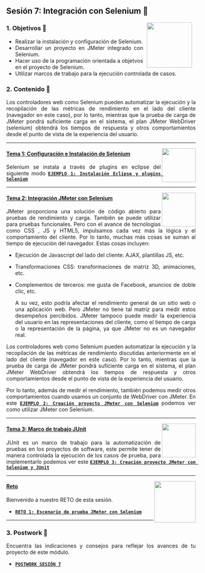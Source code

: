 ## Sesión 7: Integración con Selenium 🤖

<img src="../images/android-kotlin.png" align="right" height="120" hspace="10">
<div style="text-align: justify;">

### 1. Objetivos :dart: 

* Realizar la instalación y configuración de Selenium.
* Desarrollar un proyecto en JMeter integrado con Selenium.
* Hacer uso de la programación orientada a objetvos en el proyecto de Selenium.
* Utilizar marcos de trabajo para la ejecución controlada de casos.


### 2. Contenido :blue_book:

Los controladores web como Selenium pueden automatizar la ejecución y la recopilación de las métricas de rendimiento en el lado del cliente (navegador en este caso), por lo tanto, mientras que la prueba de carga de JMeter pondrá suficiente carga en el sistema, el plan JMeter WebDriver (selenium) obtendrá los tiempos de respuesta y otros comportamientos desde el punto de vista de la experiencia del usuario.

---

<img src="images/tools.png" align="right" height="90"> 

#### <ins>Tema 1: Configuración e Instalación de Selenium</ins>
  
Selenium se instala a través de plugins en eclipse del siguiente modo [**`EJEMPLO 1: Instalación Eclipse y plugins Selenium`**](./Ejemplo-01)

---

<img src="images/structure.png" align="right" height="90"> 

#### <ins>Tema 2: Integración JMeter con Selenium</ins>

JMeter proporciona una solución de código abierto para pruebas de rendimiento y carga. También se puede utilizar para pruebas funcionales. Pero con el avance de tecnologías como CSS , JS y HTML5, impulsamos cada vez más la lógica y el comportamiento del cliente. Por lo tanto, muchas más cosas se suman al tiempo de ejecución del navegador. Estas cosas incluyen:

- Ejecución de Javascript del lado del cliente: AJAX, plantillas JS, etc.
- Transformaciones CSS: transformaciones de matriz 3D, animaciones, etc.
- Complementos de terceros: me gusta de Facebook, anuncios de doble clic, etc.

  A su vez, esto podría afectar el rendimiento general de un sitio web o una aplicación web. Pero JMeter no tiene tal matriz para medir estos desempeños percibidos. JMeter tampoco puede medir la experiencia del usuario en las representaciones del cliente, como el tiempo de carga o la representación de la página, ya que JMeter no es un navegador real.
  
Los controladores web como Selenium pueden automatizar la ejecución y la recopilación de las métricas de rendimiento discutidas anteriormente en el lado del cliente (navegador en este caso). Por lo tanto, mientras que la prueba de carga de JMeter pondrá suficiente carga en el sistema, el plan JMeter WebDriver obtendrá los tiempos de respuesta y otros comportamientos desde el punto de vista de la experiencia del usuario.

Por lo tanto, además de medir el rendimiento, también podemos medir otros comportamientos cuando usamos un conjunto de WebDriver con JMeter. En este [**`EJEMPLO 2: Creación proyecto JMeter con Selenium`**](./Ejemplo-02) podemos ver como utilizar JMeter con Selenium.
  
---

<img src="images/emulator.jpg" align="right" height="90"> 

#### <ins>Tema 3: Marco de trabajo JUnit</ins>

JUnit es un marco de trabajo para la automatización de pruebas en los proyectos de software, este permite tener de manera controlada la ejecución de los casos de prueba, para implementarlo podemos ver este [**`EJEMPLO 3: Creación proyecto JMeter con Selenium y JUnit`**](./Ejemplo-03)

---

<img src="images/chaomi.png" align="right" height="110"> 

#### <ins>Reto</ins>

Bienvenido a nuestro RETO de esta sesión.

- [**`RETO 1: Escenario de prueba JMeter con Selenium`**](./Reto-01)
---

### 3. Postwork :memo:

Encuentra las indicaciones y consejos para reflejar los avances de tu proyecto de este módulo.

- [**`POSTWORK SESIÓN 7`**](./Postwork/)

<br/>


</div>

